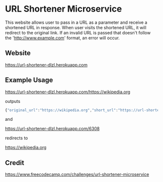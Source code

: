 # URL Shortener Microservice

This website allows user to pass in a URL as a parameter and receive a shortened URL in response. When user visits the shortened URL, it will redirect to the original link. If an invalid URL is passed that doesn't follow the 'http://www.example.com' format, an error will occur.

## Website

https://url-shortener-dlzl.herokuapp.com

## Example Usage

https://url-shortener-dlzl.herokuapp.com/https://wikipedia.org

outputs

```javascript
{"original_url":"https://wikipedia.org","short_url":"https://url-shortener-dlzl.herokuapp.com/6308"}
```

and

https://url-shortener-dlzl.herokuapp.com/6308

redirects to

https://wikipedia.org

## Credit

https://www.freecodecamp.com/challenges/url-shortener-microservice
